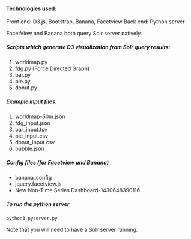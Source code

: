 #### Technologies used:
Front end: D3.js, Bootstrap, Banana, Facetview
Back end: Python server

FacetView and Banana both query Solr server natively.

##### Scripts which generate D3 visualization from Solr query results:
1. worldmap.py
2. fdg.py (Force Directed Graph)
3. bar.py
4. pie.py
5. donut.py

##### Example input files:
1. worldmap-50m.json
2. fdg_input.json
3. bar_input.tsv
4. pie_input.csv
5. donut_input.csv
6. bubble.json

##### Config files (for Facetview and Banana)
* banana_config
* jquery.facetview.js
* New Non-Time Series Dashboard-1430648390116

##### To run the python server
    python3 pyserver.py

Note that you will need to have a Solr server running.
